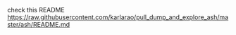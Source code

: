 check this README https://raw.githubusercontent.com/karlarao/pull_dump_and_explore_ash/master/ash/README.md
